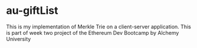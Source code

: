 # au-giftList
This is my implementation of Merkle Trie on a client-server application. This is part of week two project of the Ethereum Dev Bootcamp by Alchemy University
